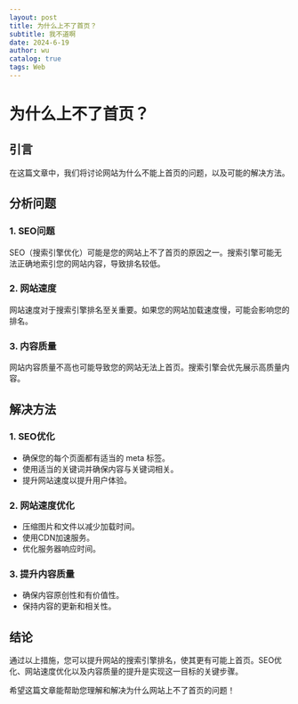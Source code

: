 ```yaml
---
layout: post
title: 为什么上不了首页？
subtitle: 我不道啊
date: 2024-6-19
author: wu
catalog: true
tags: Web
---
```


# 为什么上不了首页？

## 引言

在这篇文章中，我们将讨论网站为什么不能上首页的问题，以及可能的解决方法。

## 分析问题

### 1. SEO问题

SEO（搜索引擎优化）可能是您的网站上不了首页的原因之一。搜索引擎可能无法正确地索引您的网站内容，导致排名较低。

### 2. 网站速度

网站速度对于搜索引擎排名至关重要。如果您的网站加载速度慢，可能会影响您的排名。

### 3. 内容质量

网站内容质量不高也可能导致您的网站无法上首页。搜索引擎会优先展示高质量内容。

## 解决方法

### 1. SEO优化

- 确保您的每个页面都有适当的 meta 标签。
- 使用适当的关键词并确保内容与关键词相关。
- 提升网站速度以提升用户体验。

### 2. 网站速度优化

- 压缩图片和文件以减少加载时间。
- 使用CDN加速服务。
- 优化服务器响应时间。

### 3. 提升内容质量

- 确保内容原创性和有价值性。
- 保持内容的更新和相关性。

## 结论

通过以上措施，您可以提升网站的搜索引擎排名，使其更有可能上首页。SEO优化、网站速度优化以及内容质量的提升是实现这一目标的关键步骤。

希望这篇文章能帮助您理解和解决为什么网站上不了首页的问题！
